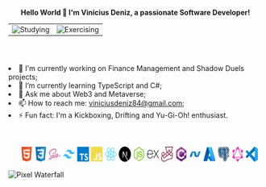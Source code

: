 <header role="banner">
    <p align="center"><b>Hello World 👋 I'm Vinicius Deniz, a passionate Software Developer!</b></p>
    <table>
        <tr>
            <td>
                <img tabindex="0" role="img" alt="Studying" height="270" src="https://i.imgur.com/Roz986j.gif" aria-label="Image of a pixel character studying">
            </td>
            <td>
               <img tabindex="0" role="img" alt="Exercising" height="270" src="https://media1.giphy.com/media/GbIwskRsr94d8UV1KC/giphy.gif?cid=ecf05e47e6rtsfno5yjtdwb8lhr6ea5usikr6zyxefmger9n&ep=v1_gifs_related&rid=giphy.gif&ct=g" aria-label="Image of pixel character exercising">
           </td>
       </tr>
    </table>
</header>

<main> 
     <li>🔭 I'm currently working on Finance Management and Shadow Duels projects;</li>
     <li>🌱 I’m currently learning TypeScript and C#;</li>
     <li>💬 Ask me about Web3 and Metaverse;</li>
     <li>📫 How to reach me: <a href="mailto:viniciusdeniz84@gmail.com">viniciusdeniz84@gmail.com</a>;</li>
     <li>⚡ Fun fact: I'm a Kickboxing, Drifting and Yu-Gi-Oh! enthusiast.</li>
</main>
   
   <section role="contentinfo">
        <br/>
        <br/>
        <ul style="list-style: none;">
            <img tabindex="0" role="img" alt="HTML" height="30" width="5%" src="https://raw.githubusercontent.com/devicons/devicon/master/icons/html5/html5-original.svg" aria-label="HTML logo">
            <img tabindex="0" role="img" alt="CSS" height="30" width="5%" src="https://raw.githubusercontent.com/devicons/devicon/master/icons/css3/css3-original.svg" aria-label="CSS logo">
            <img tabindex="0" role="img" alt="SASS" height="30" width="5%" src="https://raw.githubusercontent.com/devicons/devicon/master/icons/sass/sass-original.svg" aria-label="SASS logo">
            <img tabindex="0" role="img" alt="TailwindCSS" height="30" width="5%" src="https://raw.githubusercontent.com/devicons/devicon/master/icons/tailwindcss/tailwindcss-plain.svg" aria-label="TailwindCSS logo">
            <img tabindex="0" role="img" alt="TypeScript" height="30" width="5%" src="https://raw.githubusercontent.com/devicons/devicon/master/icons/typescript/typescript-plain.svg" aria-label="TypeScript logo">
            <img tabindex="0" role="img" alt="JavaScript" height="30" width="5%" src="https://raw.githubusercontent.com/devicons/devicon/master/icons/javascript/javascript-plain.svg" aria-label="JavaScript logo">
            <img tabindex="0" role="img" alt="React" height="30" width="5%" src="https://raw.githubusercontent.com/devicons/devicon/master/icons/react/react-original.svg" aria-label="React logo">
            <img tabindex="0" role="img" alt="Next.js" height="30" width="5%" src="https://raw.githubusercontent.com/devicons/devicon/master/icons/nextjs/nextjs-original.svg" aria-label="Next.js logo">
            <img tabindex="0" role="img" alt="Node.js" height="30" width="5%" src="https://raw.githubusercontent.com/devicons/devicon/master/icons/nodejs/nodejs-original.svg" aria-label="Node.js logo">
            <img tabindex="0" role="img" alt="Express" height="30" width="5%" src="https://raw.githubusercontent.com/devicons/devicon/master/icons/express/express-original.svg" aria-label="Express logo">
            <img tabindex="0" role="img" alt="Jest" height="30" width="5%" src="https://raw.githubusercontent.com/devicons/devicon/master/icons/jest/jest-plain.svg" aria-label="Jest logo">
            <img tabindex="0" role="img" alt="C#" height="30" width="5%" src="https://raw.githubusercontent.com/devicons/devicon/master/icons/csharp/csharp-original.svg" aria-label="C# logo">
            <img tabindex="0" role="img" alt=".NET" height="30" width="5%" src="https://raw.githubusercontent.com/devicons/devicon/master/icons/dot-net/dot-net-original.svg" aria-label=".NET logo">
            <img tabindex="0" role="img" alt="Azure" height="30" width="5%" src="https://raw.githubusercontent.com/devicons/devicon/master/icons/azure/azure-original.svg" aria-label="Azure logo">
            <img tabindex="0" role="img" alt="PostgreSQL" height="30" width="5%" src="https://raw.githubusercontent.com/devicons/devicon/master/icons/postgresql/postgresql-original.svg" aria-label="PostgreSQL logo">
            <img tabindex="0" role="img" alt="GraphQL" height="30" width="5%" src="https://raw.githubusercontent.com/devicons/devicon/master/icons/graphql/graphql-plain.svg" aria-label="GraphQL logo">
            <img tabindex="0" role="img" alt="VSCode" height="30" width="5%" src="https://raw.githubusercontent.com/devicons/devicon/master/icons/vscode/vscode-original.svg" aria-label="VSCode logo">
        </ul>
    </section>

   <footer>
       <img tabindex="0" role="img" alt="Pixel Waterfall" height="270" width="100%" src="https://i.imgur.com/9efeaJL.gif" aria-label="Footer gif of a pixel waterfall">
   </footer>
